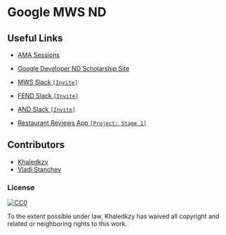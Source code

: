 # Google MWS ND

## Useful Links

* [AMA Sessions](https://github.com/rothdennis/Google-Developer-Nanodegree-Scholarship)

* [Google Developer ND Scholarship Site](https://sites.google.com/knowlabs.com/gdnd2017/)

* [MWS Slack `[Invite]`](https://mobile-web-slack.udacity.com/)

* [FEND Slack `[Invite]`](https://fend-slack-invite.herokuapp.com/)

* [AND Slack `[Invite]`](https://androidbasicsnd.udacity.com/)

* [Restaurant Reviews App `[Project: Stage 1]`](https://github.com/khaledkzy/google-mws-challenge-nd-Links/blob/master/PART-1.md)

## Contributors

* [Khaledkzy](https://github.com/khaledkzy)
* [Vladi Stanchev](https://github.com/vladi-stanchev)

### License

[![CC0](http://mirrors.creativecommons.org/presskit/buttons/88x31/svg/cc-zero.svg)](https://creativecommons.org/publicdomain/zero/1.0/)

To the extent possible under law, Khaledkzy has waived all copyright and related or neighboring rights to this work.

